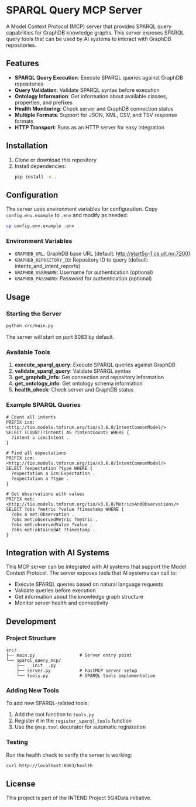 # SPARQL Query MCP Server

A Model Context Protocol (MCP) server that provides SPARQL query capabilities for GraphDB knowledge graphs. This server exposes SPARQL query tools that can be used by AI systems to interact with GraphDB repositories.

## Features

- **SPARQL Query Execution**: Execute SPARQL queries against GraphDB repositories
- **Query Validation**: Validate SPARQL syntax before execution
- **Ontology Information**: Get information about available classes, properties, and prefixes
- **Health Monitoring**: Check server and GraphDB connection status
- **Multiple Formats**: Support for JSON, XML, CSV, and TSV response formats
- **HTTP Transport**: Runs as an HTTP server for easy integration

## Installation

1. Clone or download this repository
2. Install dependencies:
   ```bash
   pip install -e .
   ```

## Configuration

The server uses environment variables for configuration. Copy `config.env.example` to `.env` and modify as needed:

```bash
cp config.env.example .env
```

### Environment Variables

- `GRAPHDB_URL`: GraphDB base URL (default: http://start5g-1.cs.uit.no:7200)
- `GRAPHDB_REPOSITORY_ID`: Repository ID to query (default: intents_and_intent_reports)
- `GRAPHDB_USERNAME`: Username for authentication (optional)
- `GRAPHDB_PASSWORD`: Password for authentication (optional)

## Usage

### Starting the Server

```bash
python src/main.py
```

The server will start on port 8083 by default.

### Available Tools

1. **execute_sparql_query**: Execute SPARQL queries against GraphDB
2. **validate_sparql_query**: Validate SPARQL syntax
3. **get_graphdb_info**: Get connection and repository information
4. **get_ontology_info**: Get ontology schema information
5. **health_check**: Check server and GraphDB status

### Example SPARQL Queries

```sparql
# Count all intents
PREFIX icm: <http://tio.models.tmforum.org/tio/v3.6.0/IntentCommonModel/>
SELECT (COUNT(?intent) AS ?intentCount) WHERE {
  ?intent a icm:Intent .
}

# Find all expectations
PREFIX icm: <http://tio.models.tmforum.org/tio/v3.6.0/IntentCommonModel/>
SELECT ?expectation ?type WHERE {
  ?expectation a icm:Expectation .
  ?expectation a ?type .
}

# Get observations with values
PREFIX met: <http://tio.models.tmforum.org/tio/v3.6.0/MetricsAndObservations/>
SELECT ?obs ?metric ?value ?timestamp WHERE {
  ?obs a met:Observation .
  ?obs met:observedMetric ?metric .
  ?obs met:observedValue ?value .
  ?obs met:obtainedAt ?timestamp .
}
```

## Integration with AI Systems

This MCP server can be integrated with AI systems that support the Model Context Protocol. The server exposes tools that AI systems can call to:

- Execute SPARQL queries based on natural language requests
- Validate queries before execution
- Get information about the knowledge graph structure
- Monitor server health and connectivity

## Development

### Project Structure

```
src/
├── main.py                 # Server entry point
└── sparql_query_mcp/
    ├── __init__.py
    ├── server.py           # FastMCP server setup
    └── tools.py            # SPARQL tools implementation
```

### Adding New Tools

To add new SPARQL-related tools:

1. Add the tool function to `tools.py`
2. Register it in the `register_sparql_tools` function
3. Use the `@mcp.tool` decorator for automatic registration

### Testing

Run the health check to verify the server is working:

```bash
curl http://localhost:8083/health
```

## License

This project is part of the INTEND Project 5G4Data initiative.
